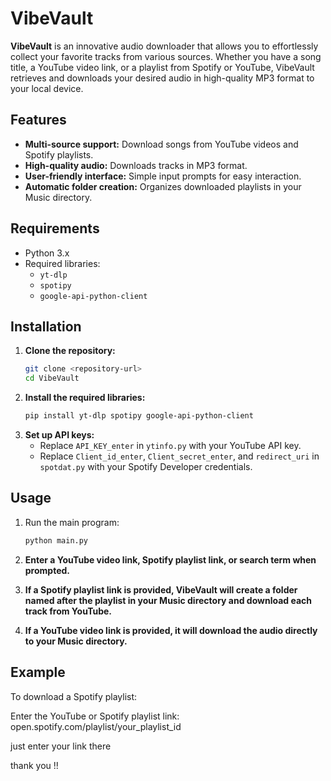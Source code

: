 # VibeVault

**VibeVault** is an innovative audio downloader that allows you to effortlessly collect your favorite tracks from various sources. Whether you have a song title, a YouTube video link, or a playlist from Spotify or YouTube, VibeVault retrieves and downloads your desired audio in high-quality MP3 format to your local device.

## Features

- **Multi-source support:** Download songs from YouTube videos and Spotify playlists.
- **High-quality audio:** Downloads tracks in MP3 format.
- **User-friendly interface:** Simple input prompts for easy interaction.
- **Automatic folder creation:** Organizes downloaded playlists in your Music directory.

## Requirements

- Python 3.x
- Required libraries:
  - `yt-dlp`
  - `spotipy`
  - `google-api-python-client`
  
## Installation

1. **Clone the repository:**
   ```bash
   git clone <repository-url>
   cd VibeVault
2. **Install the required libraries:**
   ```bash
   pip install yt-dlp spotipy google-api-python-client
3. **Set up API keys:**
   - Replace `API_KEY_enter` in `ytinfo.py` with your YouTube API key.
   - Replace `Client_id_enter`, `Client_secret_enter`, and `redirect_uri` in `spotdat.py` with your Spotify Developer credentials.

## Usage

1. Run the main program:
   ```bash
   python main.py
2. **Enter a YouTube video link, Spotify playlist link, or search term when prompted.**
3. **If a Spotify playlist link is provided, VibeVault will create a folder named after the playlist in your Music directory and download each track from YouTube.**

4. **If a YouTube video link is provided, it will download the audio directly to your Music directory.**

## Example

To download a Spotify playlist:

Enter the YouTube or Spotify playlist link: open.spotify.com/playlist/your_playlist_id

just enter your link there 

thank you !!




